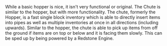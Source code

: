 <lore>
While a basic hopper is nice, it isn't very functional or original.
</lore>
<no_lore>
The Chute is similar to the hopper, but with more functionality.
</no_lore>
<chapter name="Information"/>
The chute, formerly the Hopper, is a fast single block inventory which is able to directly insert items into pipes as well as multiple inventories at once in all directions (including upwards).
<recipes_usages stack="buildcraftfactory:chute"/>
Similar to the hopper, the chute is able to pick up items from off the ground if items are on top or below and it is facing them slowly. This can be sped up by being powered by a Redstone Engine.
